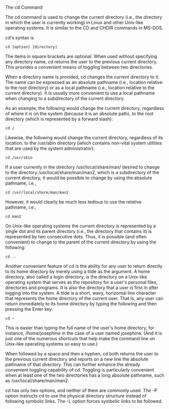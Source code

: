 The cd Command

The cd command is used to change the current directory (i.e., the directory in which the user is currently working) in Linux and other Unix-like operating systems. It is similar to the CD and CHDIR commands in MS-DOS.

cd's syntax is

    cd [option] [directory]

The items in square brackets are optional. When used without specifying any directory name, cd returns the user to the previous current directory. This provides a convenient means of toggling between two directories.

When a directory name is provided, cd changes the current directory to it. The name can be expressed as an absolute pathname (i.e., location relative to the root directory) or as a local pathname (i.e., location relative to the current directory). It is usually more convenient to use a local pathname when changing to a subdirectory of the current directory.

As an example, the following would change the current directory, regardless of where it is on the system (because it is an absolute path), to the root directory (which is represented by a forward slash):

    cd /

Likewise, the following would change the current directory, regardless of its location, to the /usr/sbin directory (which contains non-vital system utilities that are used by the system administrator):

    cd /usr/sbin

If a user currently in the directory /usr/local/share/man/ desired to change to the directory /usr/local/share/man/man2, which is a subdirectory of the current directory, it would be possible to change by using the absolute pathname, i.e.,

    cd /usr/local/share/man/man2

However, it would clearly be much less tedious to use the relative pathname, i.e.,

    cd man2

On Unix-like operating systems the current directory is represented by a single dot and its parent directory (i.e., the directory that contains it) is represented by two consecutive dots. Thus, it is possible (and often convenient) to change to the parent of the current directory by using the following:

    cd ..

Another convenient feature of cd is the ability for any user to return directly to its home directory by merely using a tilde as the argument. A home directory, also called a login directory, is the directory on a Unix-like operating system that serves as the repository for a user's personal files, directories and programs. It is also the directory that a user is first in after logging into the system. A tilde is a short, wavy, horizontal line character that represents the home directory of the current user. That is, any user can return immediately to its home directory by typing the following and then pressing the Enter key:

    cd ~

This is easier than typing the full name of the user's home directory, for instance, /home/josephine in the case of a user named josephine. (And it is just one of the numerous shortcuts that help make the command line on Unix-like operating systems so easy to use.)

When followed by a space and then a hyphen, cd both returns the user to the previous current directory and reports on a new line the absolute pathname of that directory. This can further enhance the already convenient toggling capability of cd. Toggling is particularly convenient when at least one of the two directories has a long absolute pathname, such as /usr/local/share/man/man2.

cd has only two options, and neither of them are commonly used. The -P option instructs cd to use the physical directory structure instead of following symbolic links. The -L option forces symbolic links to be followed. 
